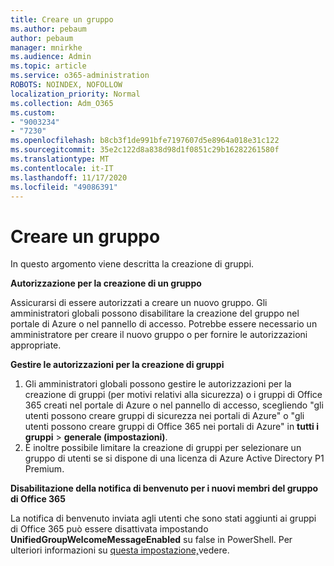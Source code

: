 ```yaml
---
title: Creare un gruppo
ms.author: pebaum
author: pebaum
manager: mnirkhe
ms.audience: Admin
ms.topic: article
ms.service: o365-administration
ROBOTS: NOINDEX, NOFOLLOW
localization_priority: Normal
ms.collection: Adm_O365
ms.custom:
- "9003234"
- "7230"
ms.openlocfilehash: b8cb3f1de991bfe7197607d5e8964a018e31c122
ms.sourcegitcommit: 35e2c122d8a838d98d1f0851c29b16282261580f
ms.translationtype: MT
ms.contentlocale: it-IT
ms.lasthandoff: 11/17/2020
ms.locfileid: "49086391"
---
```

# <a name="create-a-group"></a>Creare un gruppo

In questo argomento viene descritta la creazione di gruppi.

**Autorizzazione per la creazione di un gruppo**

Assicurarsi di essere autorizzati a creare un nuovo gruppo. Gli amministratori globali possono disabilitare la creazione del gruppo nel portale di Azure o nel pannello di accesso. Potrebbe essere necessario un amministratore per creare il nuovo gruppo o per fornire le autorizzazioni appropriate.

**Gestire le autorizzazioni per la creazione di gruppi**

1. Gli amministratori globali possono gestire le autorizzazioni per la creazione di gruppi (per motivi relativi alla sicurezza) o i gruppi di Office 365 creati nel portale di Azure o nel pannello di accesso, scegliendo "gli utenti possono creare gruppi di sicurezza nei portali di Azure" o "gli utenti possono creare gruppi di Office 365 nei portali di Azure" in **tutti i gruppi**  >  **generale (impostazioni)**.
2. È inoltre possibile limitare la creazione di gruppi per selezionare un gruppo di utenti se si dispone di una licenza di Azure Active Directory P1 Premium.

**Disabilitazione della notifica di benvenuto per i nuovi membri del gruppo di Office 365**

La notifica di benvenuto inviata agli utenti che sono stati aggiunti ai gruppi di Office 365 può essere disattivata impostando **UnifiedGroupWelcomeMessageEnabled** su false in PowerShell. Per ulteriori informazioni su [questa impostazione,](https://docs.microsoft.com/powershell/module/exchange/set-unifiedgroup?view=exchange-ps&preserve-view=true)vedere.

